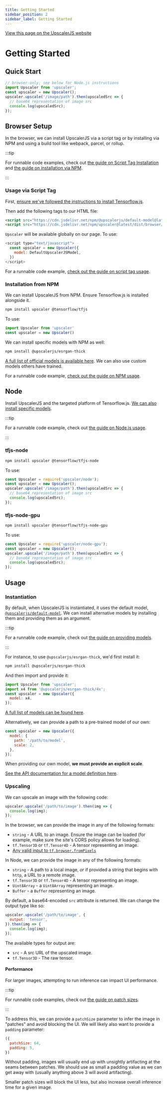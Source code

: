 ```yaml
---
title: Getting Started
sidebar_position: 2
sidebar_label: Getting Started
---
```


<a class="docs-link" href="https://upscalerjs.com/documentation/getting-started">View this page on the UpscalerJS website</a>

# Getting Started

## Quick Start

```javascript
// browser-only; see below for Node.js instructions
import Upscaler from 'upscaler'; 
const upscaler = new Upscaler();
upscaler.upscale('/image/path').then(upscaledSrc => {
  // base64 representation of image src
  console.log(upscaledSrc);
});
```

## Browser Setup

In the browser, we can install UpscalerJS via a script tag or by installing via NPM and using a build tool like webpack, parcel, or rollup.

:::tip

For runnable code examples, check out [the guide on Script Tag Installation](/documentation/guides/browser/basic-umd) and [the guide on installation via NPM](/documentation/guides/browser/basic-npm).

:::

### Usage via Script Tag

First, [ensure we've followed the instructions to install Tensorflow.js](https://www.tensorflow.org/js/tutorials/setup).

Then add the following tags to our HTML file:

```HTML
<script src="https://cdn.jsdelivr.net/npm/@upscalerjs/default-model@latest/dist/umd/index.min.js"></script>
<script src="https://cdn.jsdelivr.net/npm/upscaler@latest/dist/browser/umd/upscaler.min.js"></script>
```

`Upscaler` will be available globally on our page. To use:

```javascript
<script type="text/javascript">
  const upscaler = new Upscaler({
    model: DefaultUpscalerJSModel,
  })
</script>
```

For a runnable code example, [check out the guide on script tag usage](/documentation/guides/browser/basic-umd).

### Installation from NPM

We can install UpscalerJS from NPM. Ensure Tensorflow.js is installed alongside it.

```bash
npm install upscaler @tensorflow/tfjs
```

To use:


```javascript
import Upscaler from 'upscaler'
const upscaler = new Upscaler()
```

We can install specific models with NPM as well:

```bash
npm install @upscalerjs/esrgan-thick
```

[A full list of official models is available here](/models). We can also use custom models others have trained.

For a runnable code example, [check out the guide on NPM usage](/documentation/guides/browser/basic-npm).

## Node

Install UpscalerJS and the targeted platform of Tensorflow.js. [We can also install specific models](/models).

:::tip

For a runnable code example, check out [the guide on Node.js usage](/documentation/guides/node/nodejs).

:::

### tfjs-node

```bash
npm install upscaler @tensorflow/tfjs-node
```

To use:

```javascript
const Upscaler = require('upscaler/node');
const upscaler = new Upscaler();
upscaler.upscale('/image/path').then(upscaledSrc => {
  // base64 representation of image src
  console.log(upscaledSrc);
});
```

### tfjs-node-gpu

```bash
npm install upscaler @tensorflow/tfjs-node-gpu
```

To use:

```javascript
const Upscaler = require('upscaler/node-gpu');
const upscaler = new Upscaler();
upscaler.upscale('/image/path').then(upscaledSrc => {
  // base64 representation of image src
  console.log(upscaledSrc);
});
```

## Usage

### Instantiation

By default, when UpscalerJS is instantiated, it uses the default model, [`@upscalerjs/default-model`](https://npmjs.com/package/@upscalerjs/default-model). We can install alternative models by installing them and providing them as an argument. 

:::tip

For a runnable code example, check out [the guide on providing models](/documentation/guides/browser/models).

:::

For instance, to use `@upscalerjs/esrgan-thick`, we'd first install it:

```sh
npm install @upscalerjs/esrgan-thick
```

And then import and provide it:

```javascript
import Upscaler from 'upscaler';
import x4 from '@upscalerjs/esrgan-thick/4x';
const upscaler = new Upscaler({
  model: x4,
});
```

[A full list of models can be found here](/models).

Alternatively, we can provide a path to a pre-trained model of our own:

```javascript
const upscaler = new Upscaler({
  model: {
    path: '/path/to/model',
    scale: 2,
  },
});
```

When providing our own model, **we must provide an explicit scale**.

[See the API documentation for a model definition here](/documentation/api/constructor#parameters).

### Upscaling

We can upscale an image with the following code:

```javascript
upscaler.upscale('/path/to/image').then(img => {
  console.log(img);
});
```

In the browser, we can provide the image in any of the following formats:

* `string` - A URL to an image. Ensure the image can be loaded (for example, make sure the site's CORS policy allows for loading).
* `tf.Tensor3D` or `tf.Tensor4D` - A tensor representing an image.
* [Any valid input to `tf.browser.fromPixels`](https://js.tensorflow.org/api/latest/#browser.fromPixels)

In Node, we can provide the image in any of the following formats:

* `string` - A path to a local image, _or_ if provided a string that begins with `http`, a URL to a remote image.
* `tf.Tensor3D` or `tf.Tensor4D` - A tensor representing an image.
* `Uint8Array` - a `Uint8Array` representing an image.
* `Buffer` - a `Buffer` representing an image.

By default, a base64-encoded `src` attribute is returned. We can change the output type like so:

```javascript
upscaler.upscale('/path/to/image', {
  output: 'tensor',
}).then(img => {
  console.log(img);
});
```

The available types for output are:

* `src` - A src URL of the upscaled image.
* `tf.Tensor3D` - The raw tensor.

#### Performance

For larger images, attempting to run inference can impact UI performance.

:::tip

For runnable code examples, check out [the guide on patch sizes](/documentation/guides/browser/performance/patch-sizes).

:::

To address this, we can provide a `patchSize` parameter to infer the image in "patches" and avoid blocking the UI. We will likely also want to provide a `padding` parameter:

```javascript
({
  patchSize: 64,
  padding: 5,
})
```

Without padding, images will usually end up with unsightly artifacting at the seams between patches. We should use as small a padding value as we can get away with (usually anything above 3 will avoid artifacting).

Smaller patch sizes will block the UI less, but also increase overall inference time for a given image.
